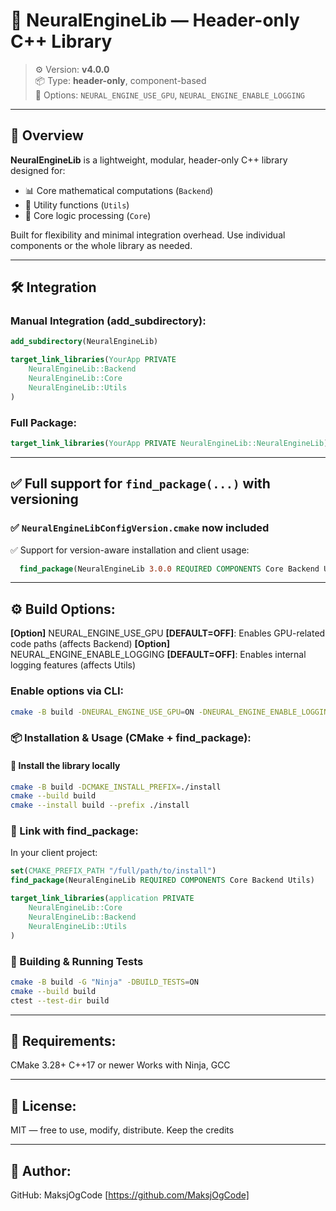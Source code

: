 # 🧠 NeuralEngineLib — Header-only C++ Library

> ⚙️ Version: **v4.0.0**  
> 📦 Type: **header-only**, component-based  
> 🧩 Options: `NEURAL_ENGINE_USE_GPU`, `NEURAL_ENGINE_ENABLE_LOGGING`

---

## 🚀 Overview

**NeuralEngineLib** is a lightweight, modular, header-only C++ library designed for:

- 📊 Core mathematical computations (`Backend`)
- 🔧 Utility functions (`Utils`)
- 🧠 Core logic processing (`Core`)

Built for flexibility and minimal integration overhead. Use individual components or the whole library as needed.

---

## 🛠️ Integration

### Manual Integration (add_subdirectory):

```cmake
add_subdirectory(NeuralEngineLib)

target_link_libraries(YourApp PRIVATE
    NeuralEngineLib::Backend
    NeuralEngineLib::Core
    NeuralEngineLib::Utils
)
```
### Full Package:

```cmake
target_link_libraries(YourApp PRIVATE NeuralEngineLib::NeuralEngineLib)
```

---

## ✅ **Full support for `find_package(...)` with versioning**
### ✅ `NeuralEngineLibConfigVersion.cmake` now included
✅ Support for version-aware installation and client usage:
```cmake
  find_package(NeuralEngineLib 3.0.0 REQUIRED COMPONENTS Core Backend Utils)
```

---

## ⚙️ Build Options:
**[Option]** NEURAL_ENGINE_USE_GPU **[DEFAULT=OFF]**: Enables GPU-related code paths (affects Backend)
**[Option]** NEURAL_ENGINE_ENABLE_LOGGING **[DEFAULT=OFF]**: Enables internal logging features (affects Utils)

### Enable options via CLI:
```bash
cmake -B build -DNEURAL_ENGINE_USE_GPU=ON -DNEURAL_ENGINE_ENABLE_LOGGING=ON
```

### 📦 Installation & Usage (CMake + find_package):
#### 🔧 Install the library locally
```bash
cmake -B build -DCMAKE_INSTALL_PREFIX=./install
cmake --build build
cmake --install build --prefix ./install
```

### 🔌 Link with find_package:
In your client project:
```cmake
set(CMAKE_PREFIX_PATH "/full/path/to/install")
find_package(NeuralEngineLib REQUIRED COMPONENTS Core Backend Utils)

target_link_libraries(application PRIVATE
    NeuralEngineLib::Core
    NeuralEngineLib::Backend
    NeuralEngineLib::Utils 
)
```
### 🧪 Building & Running Tests

```bash
cmake -B build -G "Ninja" -DBUILD_TESTS=ON
cmake --build build
ctest --test-dir build
```

---

## 🔧 Requirements:
CMake 3.28+
C++17 or newer
Works with Ninja, GCC

---

## 📄 License:
MIT — free to use, modify, distribute. Keep the credits 

---

## 👤 Author:
GitHub: MaksjOgCode [https://github.com/MaksjOgCode]
